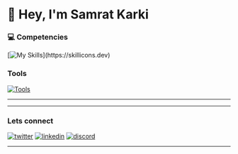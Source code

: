 # 👋 Hey, I'm Samrat Karki  

### 💻 Competencies  
[![My Skills](https://skillicons.dev/icons?i=react,laravel,js,nestjs,express,git,)](https://skillicons.dev)  
### Tools
[![Tools](https://skillicons.dev/icons?i=vscode,postman,github)](https://skillicons.dev)

---



---

### Lets connect
[![twitter](https://skillicons.dev/icons?i=twitter)](https://twitter.com/ksamrat224)
[![linkedin](https://skillicons.dev/icons?i=linkedin)](https://www.linkedin.com/in/samratk225/)
[![discord](https://skillicons.dev/icons?i=discord)](https://discord.com/samratkarki8746)
<br clear="left" />


---

